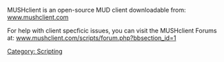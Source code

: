 MUSHclient is an open-source MUD client downloadable from:
www.mushclient.com

For help with client specficic issues, you can visit the MUSHclient
Forums at: www.mushclient.com/scripts/forum.php?bbsection_id=1

[Category: Scripting](Category:_Scripting "wikilink")
